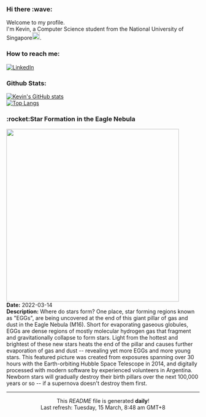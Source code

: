 <h3>Hi there :wave:</h3>

Welcome to my profile.   
I'm Kevin, a Computer Science student from the National University of Singapore<img src="https://img.icons8.com/color/96/000000/singapore-circular.png" width="20px"/>.</p>

<h3>How to reach me: </h3>
<a href="https://www.linkedin.com/in/kevin-foong/"><img alt="LinkedIn" src="https://img.shields.io/badge/linkedin-%230077B5.svg?&style=for-the-badge&logo=linkedin&logoColor=white" /></a> 

<h3>Github Stats: </h3> 

[![Kevin's GitHub stats](https://github-readme-stats.vercel.app/api?username=kevin9foong&theme=tokyonight)](https://github.com/anuraghazra/github-readme-stats) <br/>
[![Top Langs](https://github-readme-stats.vercel.app/api/top-langs/?username=kevin9foong&layout=compact&theme=tokyonight)](https://github.com/anuraghazra/github-readme-stats)

<h3>:rocket:Star Formation in the Eagle Nebula</h3> 
<img width="450" src="https:&#x2F;&#x2F;apod.nasa.gov&#x2F;apod&#x2F;image&#x2F;2203&#x2F;Pillars_HstBibillo_1097.jpg" /><br/>
<b>Date:</b> 2022-03-14<br/>
<b>Description:</b> Where do stars form?  One place, star forming regions known as &quot;EGGs&quot;, are being uncovered at the end of this giant pillar of gas and dust in the Eagle Nebula (M16).  Short for evaporating gaseous globules, EGGs are dense regions of mostly molecular hydrogen gas that fragment and gravitationally collapse to form stars.  Light from the hottest and brightest of these new stars heats the end of the pillar and causes further evaporation of gas and dust -- revealing yet more EGGs and more young stars.  This featured picture was created from exposures spanning over 30 hours with the Earth-orbiting Hubble Space Telescope in 2014, and digitally processed with modern software by experienced volunteers in Argentina. Newborn stars will gradually destroy their birth pillars over the next 100,000 years or so -- if a supernova doesn&#39;t destroy them first.<br/>

------------
<p align="center">This <i>README</i> file is generated <b>daily</b>!</br>
Last refresh: Tuesday, 15 March, 8:48 am GMT+8<br />